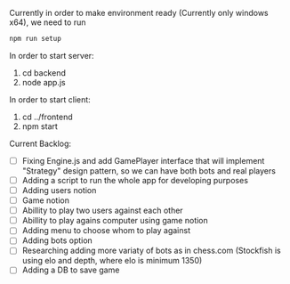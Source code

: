 Currently in order to make environment ready (Currently only windows x64), we need to run
```bash
npm run setup
```

In order to start server:
1. cd backend
2. node app.js

In order to start client:
1. cd ../frontend
2. npm start



Current Backlog:
- [ ] Fixing Engine.js and add GamePlayer interface that will implement "Strategy" design pattern, so we can have both bots and real players
- [ ] Adding a script to run the whole app for developing purposes
- [ ] Adding users notion
- [ ] Game notion
- [ ] Abillity to play two users against each other
- [ ] Abillity  to play agains computer using game notion
- [ ] Adding menu to choose whom to play against
- [ ] Adding bots option
- [ ] Researching adding more variaty of bots as in chess.com (Stockfish is using elo and depth, where elo is minimum 1350)
- [ ] Adding a DB to save game
